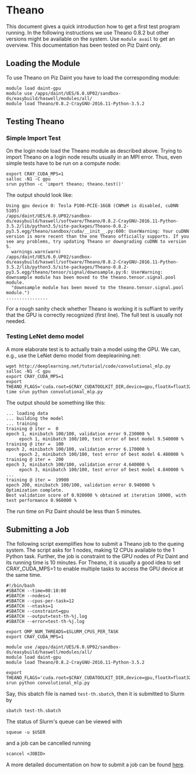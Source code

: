 # Theano

This document gives a quick introduction how to get a first test program
running. In the following instructions we use Theano 0.8.2 but other versions
might be available on the system. Use `module avail` to get an overview. This
documentation has been tested on Piz Daint only.

## Loading the Module

To use Theano on Piz Daint you have to load the corresponding module:

```
module load daint-gpu
module use /apps/daint/UES/6.0.UP02/sandbox-ds/easybuild/haswell/modules/all/
module load Theano/0.8.2-CrayGNU-2016.11-Python-3.5.2
```

## Testing Theano

### Simple Import Test

On the login node load the Theano module as described above. Trying to import
Theano on a login node results usually in an MPI error. Thus, even simple tests
have to be run on a compute node:

```
export CRAY_CUDA_MPS=1
salloc -N1 -C gpu
srun python -c 'import theano; theano.test()'
```

The output should look like:

```
Using gpu device 0: Tesla P100-PCIE-16GB (CNMeM is disabled, cuDNN 5105)
/apps/daint/UES/6.0.UP02/sandbox-ds/easybuild/haswell/software/Theano/0.8.2-CrayGNU-2016.11-Python-3.5.2/lib/python3.5/site-packages/Theano-0.8.2-py3.5.egg/theano/sandbox/cuda/__init__.py:600: UserWarning: Your cuDNN version is more recent than the one Theano officially supports. If you see any problems, try updating Theano or downgrading cuDNN to version 5.
  warnings.warn(warn)
/apps/daint/UES/6.0.UP02/sandbox-ds/easybuild/haswell/software/Theano/0.8.2-CrayGNU-2016.11-Python-3.5.2/lib/python3.5/site-packages/Theano-0.8.2-py3.5.egg/theano/tensor/signal/downsample.py:6: UserWarning: downsample module has been moved to the theano.tensor.signal.pool module.
  "downsample module has been moved to the theano.tensor.signal.pool module.")
................
```

For a rough sanity check whether Theano is working it is suffiant to verify that
the GPU is correctly recognized (first line). The full test is usually not
needed.

### Testing LeNet demo model

A more elaborate test is to actually train a model using the GPU. We can, e.g.,
use the LeNet demo model from deeplearining.net:

```
wget http://deeplearning.net/tutorial/code/convolutional_mlp.py
salloc -N1 -C gpu
export CRAY_CUDA_MPS=1
export THEANO_FLAGS='cuda.root=$CRAY_CUDATOOLKIT_DIR,device=gpu,floatX=float32'
time srun python convolutional_mlp.py
```

The output should be something like this:

```
... loading data
... building the model
... training
training @ iter =  0
epoch 1, minibatch 100/100, validation error 9.230000 %
     epoch 1, minibatch 100/100, test error of best model 9.540000 %
training @ iter =  100
epoch 2, minibatch 100/100, validation error 6.170000 %
     epoch 2, minibatch 100/100, test error of best model 6.480000 %
training @ iter =  200
epoch 3, minibatch 100/100, validation error 4.640000 %
     epoch 3, minibatch 100/100, test error of best model 4.840000 %
...
training @ iter =  19900
epoch 200, minibatch 100/100, validation error 0.940000 %
Optimization complete.
Best validation score of 0.920000 % obtained at iteration 10900, with test performance 0.960000 %
```

The run time on Piz Daint should be less than 5 minutes.

## Submitting a Job

The following script exemplifies how to submit a Theano job to the queing
system. The script asks for 1 nodes, making 12 CPUs available to the 1 Python
task. Further, the job is constraint to the GPU nodes of Piz Daint and its
running time is 10 minutes. For Theano, it is usually a good idea to set
CRAY_CUDA_MPS=1 to enable multiple tasks to access the GPU device at the same
time.

```
#!/bin/bash
#SBATCH --time=00:10:00
#SBATCH --nodes=1
#SBATCH --cpus-per-task=12
#SBATCH --ntasks=1
#SBATCH --constraint=gpu
#SBATCH --output=test-th-%j.log
#SBATCH --error=test-th-%j.log

export OMP_NUM_THREADS=$SLURM_CPUS_PER_TASK
export CRAY_CUDA_MPS=1

module use /apps/daint/UES/6.0.UP02/sandbox-ds/easybuild/haswell/modules/all/
module load daint-gpu
module load Theano/0.8.2-CrayGNU-2016.11-Python-3.5.2

export THEANO_FLAGS='cuda.root=$CRAY_CUDATOOLKIT_DIR,device=gpu,floatX=float32'
srun python convolutional_mlp.py
```

Say, this sbatch file is named `test-th.sbatch`, then it is submitted to Slurm by

```
sbatch test-th.sbatch
```

The status of Slurm's queue can be viewed with
```
squeue -u $USER
```

and a job can be cancelled running
```
scancel <JOBID>
```

A more detailed documentation on how to submit a job can be found
[here](http://user.cscs.ch/getting_started/running_jobs/piz_daint/index.html).

